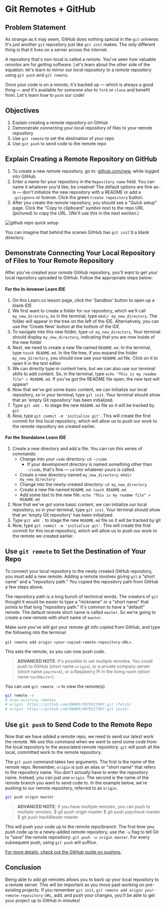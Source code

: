 # Git Remotes + GitHub

## Problem Statement

As strange as it may seem, GitHub does nothing special in the `git` universe.
It's just another `git` repository just like `git init` makes. The only
different thing is that it lives on a server across the internet.

A repository that's non-local is called a _remote_. You've seen how valuable
_remotes_ are for _getting_ software. Let's learn about the other side of the
equation: let's learn to mirror our _local_ repository to a _remote_ repository
using `git push` and `git remote`.

Once your code is on a _remote_, it's backed up &mdash; which is always a good
thing &mdash; and it's available for _someone else_ to `fork` or `clone` and
benefit from. Let's learn how to `push` our code!

## Objectives

1. Explain creating a remote repository on GitHub
2. Demonstrate connecting your local repository of files to your remote repository
3. Use `git remote` to set the destination of your repo
4. Use `git push` to send code to the remote repo


## Explain Creating a Remote Repository on GitHub

1. To create a new _remote_ repository, go to: [github.com/new](https://github.com/new),
while logged into GitHub.
2. Enter a name for your repository in the `Repository name` field. You can
name it whatever you'd like; be creative! The default options are fine as-is —
don't initialize the new repository with a README or add a `.gitignore` or
license. Click the green `Create repository` button.
3. After you create the _remote_ repository, you should see a "Quick setup" page. Click the
"Copy to clipboard" symbol next to the repo URL (pictured) to copy the URL.
(We'll use this in the next section.)

![github repo quick setup](https://curriculum-content.s3.amazonaws.com/web-development/enough-git-for-learn-co/github_quick_setup.png)

You can imagine that behind the scenes GitHub has `git init`'d a blank
directory.

## Demonstrate Connecting Your Local Repository of Files to Your Remote Repository

After you've created your _remote_ GitHub repository, you'll want to get your
local repository uploaded to GitHub. Follow the appropriate steps below:

#### For the In-browser Learn IDE

1. On this Learn.co lesson page, click the 'Sandbox' button to open up a blank
IDE
2. We first want to create a folder for our repository, which we'll call
`my_new_directory`, so in the terminal, type `mkdir my_new_directory`.
The folder will appear in the tree on the left of the IDE. Alternatively,
you can use the 'Create New' button at the
bottom of the IDE
4. To navigate into this new folder, type `cd my_new_directory`. Your terminal
should display `my_new_directory`, indicating that you are now inside of the
new folder
5. Next, we need to create a new file named `README.md`.  In the terminal, type
`touch README.md`.  In the file tree, if you expand the folder `my_new_directory`,
you should now see your `README.md` file. Click on it to open it in the text
editor
6. We can directly type in content here, but we can also use our terminal
skills to add content.  So, in the terminal, type
`echo "This is my readme file" > README.md`. If you've got the README file open,
the new text will appear!
7. Now that we've got some basic content, we can initialize our local
repository, so in your terminal, type `git init`.  Your terminal should show
that an 'empty Git repository' has been initialized.
8. Type `git add .` to stage the new `README.md` file so it will be tracked by `git`
9. Now, type `git commit -m 'initialize git'`.  This will create the first
commit for this local repository, which will allow us to push our work to the
remote repository we created earlier.

#### For the Standalone Learn IDE

1. Create a new directory and add a file. You can run this series of commands:
    * Change into your `code` directory: `cd ~/code`
      - If your development directory is named something other than `~/code`, that's
      fine — `cd` into whatever yours is called.
    * Create a new directory named `my_new_directory`: `mkdir my_new_directory`
    * Change into the newly-created directory: `cd my_new_directory`
    * Create a new file named `README.md`: `touch README.md`
    * Add some text to the new file: `echo "This is my readme file" > README.md`
2. Now that we've got some basic content, we can initialize our local
repository, so in your terminal, type `git init`.  Your terminal should show
that an 'empty Git repository' has been initialized.
3. Type `git add .` to stage the new `README.md` file so it will be tracked by git
4. Now, type `git commit -m 'initialize git'`.  This will create the first
commit for this local repository, which will allow us to push our work to the
remote we created earlier.

## Use `git remote` to Set the Destination of Your Repo

To connect your local repository to the newly created GitHub repository, you
must add a new remote. Adding a remote involves giving `git` a "short name" and
a "repository path." You copied the repository path from GitHub a few steps
above.

The repository path is a long bunch of technical words. The creators of `git`
thought it would be easier to type a "nickname" or a "short name" that points
to that long "repository path." It's common to have a "default" remote. The
default remote short name is called `master`. So we're going to create a new
remote with short name of `master`.

Make sure you've still got your remote git info copied from GitHub, and type
the following into the terminal:

`git remote add origin <your-copied-remote-repository-URL>`.

This sets the remote, so you can now push code.

> **ADVANCED NOTE**: It's possible to set multiple remotes. You could push to
> GitHub (short name `origin`), or a private company server (short name
> `paycheck`), or a Raspberry Pi in the living room (short name `hackMaster`).

You can use `git remote -v` to view the remote(s).

```bash
git remote -v
# View existing remotes
# origin  https://github.com/OWNER/REPOSITORY.git (fetch)
# origin  https://github.com/OWNER/REPOSITORY.git (push)
```

## Use `git push` to Send Code to the Remote Repo

Now that we have added a remote repo, we need to send our latest work the
remote.  We use this command when we want to send some code from the local
repository to the associated remote repository.  `git` will push all the local,
committed work to the remote repository.

The `git push` command takes two arguments.  The first is the name of the
remote repo. Remember, `origin` is just an alias or "short name" that refers to
the repository name. You don't actually have to enter the repository name.
Instead, you can just use `origin`. The second is the name of the remote branch
you want to send code to. In the example below, we're pushing to our remote
repository, referred to as `origin`.

```bash
git push origin master
```

> **ADVANCED NOTE**: If you have multiple remotes, you can push to multiple
> remotes.
> $ git push origin master
> $ git push paycheck master
> $ git push hackMaster master

This will push your code up to the remote repo/branch. The first time you push
code up to a newly-added remote repository, use the `-u` flag to tell Git to
"save" the remote repositiory: `git push -u origin master`.  For every
subsequent push, using `git push` will suffice.

[For more details, check out the GitHub guide on pushing.](https://help.github.com/articles/pushing-to-a-remote/)

## Conclusion

Being able to add git remotes allows you to back up your local repository to a
remote server. This will be important as you move past working on pre-existing
projects.  If you remember `git init`, `git remote add origin
your-remote-repository-URL`, add, and push your changes, you'll be able to get
your project up to GitHub in minutes!
